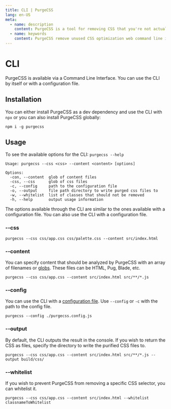 ```yaml
---
title: CLI | PurgeCSS
lang: en-US
meta:
  - name: description
    content: PurgeCSS is a tool for removing CSS that you're not actually using in your project. You can use its command line interface to use it as part of your development workflow.
  - name: keywords
    content: PurgeCSS remove unused CSS optimization web command line interface cli
---
```


# CLI

PurgeCSS is available via a Command Line Interface. You can use the CLI by itself or with a configuration file.

## Installation

You can either install PurgeCSS as a dev dependency and use the CLI with `npx` or you can also install PurgeCSS globally:

```text
npm i -g purgecss
```

## Usage

To see the available options for the CLI: `purgecss --help`

```text
Usage: purgecss --css <css> --content <content> [options]

Options:
  -con, --content  glob of content files
  -css, --css      glob of css files
  -c, --config     path to the configuration file
  -o, --output     file path directory to write purged css files to
  -w, --whitelist  list of classes that should not be removed
  -h, --help       output usage information
```

The options available through the CLI are similar to the ones available with a configuration file. You can also use the CLI with a configuration file.

### --css

```text
purgecss --css css/app.css css/palette.css --content src/index.html
```

### --content

You can specify content that should be analyzed by PurgeCSS with an array of filenames or [globs](https://github.com/isaacs/node-glob/blob/master/README.md#glob-primer). These files can be HTML, Pug, Blade, etc.

```text
purgecss --css css/app.css --content src/index.html src/**/*.js
```

### --config

You can use the CLI with a [configuration file](configuration.md). Use `--config` or `-c` with the path to the config file.

```text
purgecss --config ./purgecss.config.js
```

### --output

By default, the CLI outputs the result in the console. If you wish to return the CSS as files, specify the directory to write the purified CSS files to.

```text
purgecss --css css/app.css --content src/index.html src/**/*.js --output build/css/
```

### --whitelist

If you wish to prevent PurgeCSS from removing a specific CSS selector, you can whitelist it.

```text
purgecss --css css/app.css --content src/index.html --whitelist classnameToWhitelist
```
